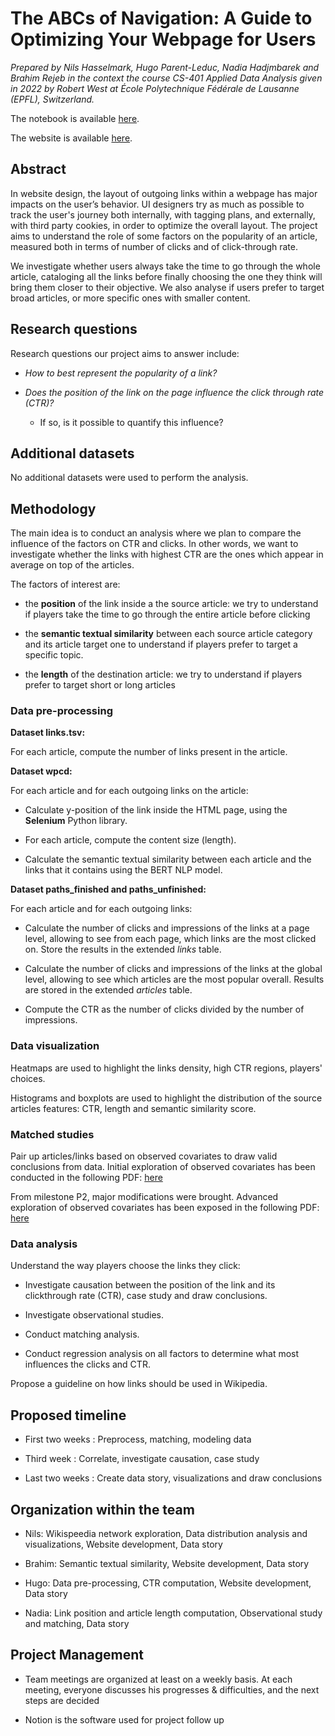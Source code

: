 
# The ABCs of Navigation: A Guide to Optimizing Your Webpage for Users 

_Prepared by Nils Hasselmark, Hugo Parent-Leduc, Nadia Hadjmbarek and Brahim Rejeb in the context the course CS-401 Applied Data Analysis given in 2022 by Robert West at École Polytechnique Fédérale de Lausanne (EPFL), Switzerland._

  

The notebook is available [here](https://github.com/epfl-ada/ada-2022-project-adaandthelovelaces/blob/main/notebook.ipynb).

The website is available [here](https://hugoparent.github.io).

  

## Abstract

In website design, the layout of outgoing links within a webpage has major impacts on the user’s behavior. UI designers try as much as possible to track the user's journey both internally, with tagging plans, and externally, with third party cookies, in order to optimize the overall layout. The project aims to understand the role of some factors on the popularity of an article, measured both in terms of number of clicks and of click-through rate.

We investigate whether users always take the time to go through the whole article, cataloging all the links before finally choosing the one they think will bring them closer to their objective. We also analyse if users prefer to target broad articles, or more specific ones with smaller content.

  
  

## Research questions

Research questions our project aims to answer include:

-  _How to best represent the popularity of a link?_

-  _Does the position of the link on the page influence the click through rate (CTR)?_

	- If so, is it possible to quantify this influence?




## Additional datasets

No additional datasets were used to perform the analysis.


## Methodology

The main idea is to conduct an analysis where we plan to compare the influence of the factors on CTR and clicks. In other words, we want to investigate whether the links with highest CTR are the ones which appear in average on top of the articles. 

The factors of interest are:
- the **position** of the link inside a the source article: we try to understand if players take the time to go through the entire article before clicking

- the **semantic textual similarity** between each source article category and its article target one to understand if players prefer to target a specific topic.

- the **length** of the destination article: we try to understand if players prefer to target short or long articles


  
  

### Data pre-processing

  

**Dataset links.tsv:**

For each article, compute the number of links present in the article.

  

**Dataset wpcd:**

For each article and for each outgoing links on the article:

- Calculate y-position of the link inside the HTML page, using the **Selenium** Python library. 

- For each article, compute the content size (length).

- Calculate the semantic textual similarity between each article and the links that it contains using the BERT NLP model.

  
  

**Dataset paths_finished and paths_unfinished:**

For each article and for each outgoing links:

- Calculate the number of clicks and impressions of the links at a page level, allowing to see from each page, which links are the most clicked on. Store the results in the extended _links_ table. 
 

- Calculate the number of clicks and impressions of the links at the global level, allowing to see which articles are the most popular overall. Results are stored in the extended _articles_ table. 

- Compute the CTR as the number of clicks divided by the number of impressions. 

  

### Data visualization

Heatmaps are used to highlight the links density, high CTR regions, players' choices.

Histograms and boxplots are used to highlight the distribution of the source articles features: CTR, length and semantic similarity score.

### Matched studies

Pair up articles/links based on observed covariates to draw valid conclusions from data. Initial exploration of observed covariates has been conducted in the following PDF: [here](/obs_data_P2.pdf)

From milestone P2, major modifications were brought. Advanced exploration of observed covariates has been exposed in the following PDF: [here](/obs_data_P3.pdf)


### Data analysis

  

Understand the way players choose the links they click:

- Investigate causation between the position of the link and its clickthrough rate (CTR), case study and draw conclusions. 

- Investigate observational studies.

- Conduct matching analysis.


- Conduct regression analysis on all factors to determine what most influences the clicks and CTR.

  

Propose a guideline on how links should be used in Wikipedia.

## Proposed timeline

  

- First two weeks : Preprocess, matching, modeling data

- Third week : Correlate, investigate causation, case study

- Last two weeks : Create data story, visualizations and draw conclusions

  
  

## Organization within the team

- Nils: Wikispeedia network exploration, Data distribution analysis and visualizations, Website development, Data story

- Brahim: Semantic textual similarity, Website development, Data story

- Hugo: Data pre-processing, CTR computation, Website development, Data story

- Nadia: Link position and article length computation, Observational study and matching, Data story
## Project Management

- Team meetings are organized at least on a weekly basis. At each meeting, everyone discusses his progresses & difficulties, and the next steps are decided

- Notion is the software used for project follow up


  
